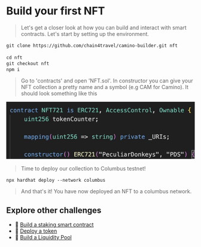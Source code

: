 #  Build your first NFT

> Let's get a closer look at how you can build and interact with smart contracts. Let's start by setting up the environment.

```
git clone https://github.com/chain4travel/camino-builder.git nft

cd nft
git checkout nft
npm i
```

> Go to 'contracts' and open 'NFT.sol'. In constructor you can give your NFT collection a pretty name and a symbol (e.g CAM for Camino). It should look something like this

![image](https://github.com/juuroudojo/images/blob/main/Image%2014.08.2023%20at%2003.23.jpeg)

> Time to deploy our collection to Columbus testnet! 

```
npx hardhat deploy --network columbus
```

> And that's it! You have now deployed an NFT to a columbus network.

## Explore other challenges
 - 🍇  [Build a staking smart contract](https://github.com/camino-builder/tree/staking)
 - 🥝  [Deploy a token](https://github.com/camino-builder/tree/token)
 - 🍓  [Build a Liquidity Pool](https://github.com/camino-builder/tree/liquidity-pool)


